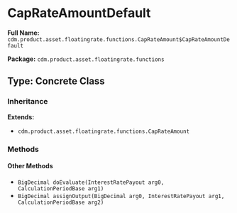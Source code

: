 # CapRateAmountDefault

**Full Name:** `cdm.product.asset.floatingrate.functions.CapRateAmount$CapRateAmountDefault`

**Package:** `cdm.product.asset.floatingrate.functions`

## Type: Concrete Class

### Inheritance

**Extends:**
- `cdm.product.asset.floatingrate.functions.CapRateAmount`

### Methods

#### Other Methods

- `BigDecimal doEvaluate(InterestRatePayout arg0, CalculationPeriodBase arg1)`
- `BigDecimal assignOutput(BigDecimal arg0, InterestRatePayout arg1, CalculationPeriodBase arg2)`

